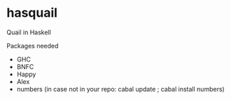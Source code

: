 hasquail
========

Quail in Haskell

Packages needed
* GHC
* BNFC
* Happy
* Alex
* numbers (in case not in your repo: cabal update ; cabal install numbers)
